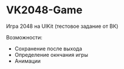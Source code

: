 # VK2048-Game
Игра 2048 на UIKit (тестовое задание от ВК)


Возможности:
- Сохранение после выхода
- Определение окнчания игры
- Анимации
